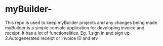 # myBuilder-
This repo is used to keep myBuilder projects and any changes being made.
myBuilder is a simple console application for developing invoice and receipt.
It has a lot of functionalities. Eg.
1.sign in and sign up
2.Autogenerated receipt or invoice ID and etv
